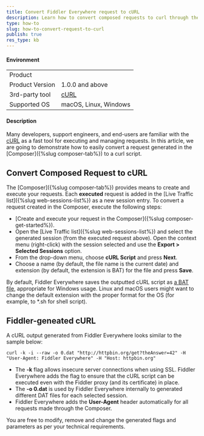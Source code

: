 ```yaml
---
title: Convert Fiddler Everywhere request to cURL 
description: Learn how to convert composed requests to curl through the Fiddler Everywhere application.
type: how-to
slug: how-to-convert-request-to-curl
publish: true
res_type: kb
---
```


#### Environment

|   |   |
|---|---|
| Product   |
| Product Version | 1.0.0 and above  |
| 3rd-party tool | [cURL](https://curl.se/) |
| Supported OS | macOS, Linux, Windows |


#### Description

Many developers, support engineers, and end-users are familiar with the [cURL](https://curl.se/) as a fast tool for executing and managing requests. In this article, we are going to demonstrate how to easily convert a request generated in the [Composer]({%slug composer-tab%}) to a curl script.

## Convert Composed Request to cURL 

The [Composer]({%slug composer-tab%}) provides means to create and execute your requests. Each **executed** request is added in the [Live Traffic list]({%slug web-sessions-list%}) as a new session entry. To convert a request created in the Composer, execute the following steps:

- [Create and execute your request in the Composer]({%slug composer-get-started%}). 
- Open the [Live Traffic list]({%slug web-sessions-list%}) and select the generated session (from the executed request above). 
Open the context menu (right-click) with the session selected and use the **Export > Selected Sessions** option.
- From the drop-down menu, choose **cURL Script** and press **Next**.
- Choose a name (by default, the file name is the current date) and extension (by default, the extension is BAT) for the file and press **Save**.

By default, Fiddler Everywhere saves the outputted cURL script as [a BAT file](https://fileinfo.com/extension/bat), appropriate for Windows usage. Linux and macOS users might want to change the default extension with the proper format for the OS (for example, to *.sh for shell script).

## Fiddler-geneated cURL

A cURL output generated from Fiddler Everywhere looks similar to the sample below:
```cURL
curl -k -i --raw -o 0.dat "http://httpbin.org/get?theAnswer=42" -H "User-Agent: Fiddler Everywhere" -H "Host: httpbin.org"
```

- The **-k** flag allows insecure server connections when using SSL. Fiddler Everywhere adds the flag to ensure that the cURL script can be executed even with the Fiddler proxy (and its certificate) in place.
- The **-o 0.dat** is used by Fiddler Everywhere internally to generated different DAT files for each selected session. 
- Fiddler Everywhere adds the **User-Agent** header automatically for all requests made through the Composer.

You are free to modify, remove and change the generated flags and parameters as per your technical requirements.
